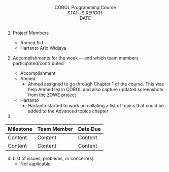 <p align=center> COBOL Programming Course <br>
  STATUS REPORT <br>
  DATE

  ##

1. Project Members
    * Ahmed Eid
    * Hartanto Ario Widjaya

2. Accomplishments for the week -- and which team members participated/contributed
      * Accomplishment 
     
      - Ahmed
          - Ahmed assigned to go through Chapter 1 of the course. This was help Ahmed learn COBOL and also capture updated screenshots from the ZOWE project
      - Hartanto
         - Hartanto started to work on collating a list of topics that could be added to the Advanced topics chapter

3.  
Milestone | Team Member | Date Due
| :--- | :--- | :---
Content   | Content  | Content 
Content   | Content  | Content 

4. List of issues, problems, or concern(s)  
    * Not aaplicable 
